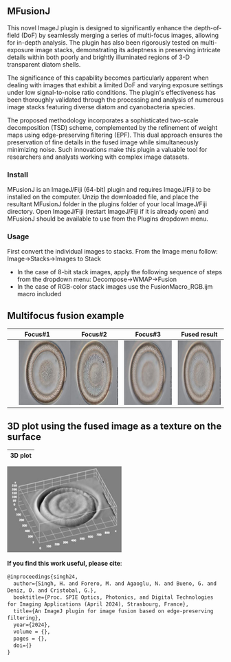 ## MFusionJ
This novel ImageJ plugin is designed to significantly enhance the depth-of-field (DoF) by seamlessly merging a series of multi-focus images, allowing for in-depth analysis. The plugin has also been rigorously tested on multi-exposure image stacks, demonstrating its adeptness in preserving intricate details within both poorly and brightly illuminated regions of 3-D transparent diatom shells.

The significance of this capability becomes particularly apparent when dealing with images that exhibit a limited DoF and varying exposure settings under low signal-to-noise ratio conditions. The plugin's effectiveness has been thoroughly validated through the processing and analysis of numerous image stacks featuring diverse diatom and cyanobacteria species.

The proposed methodology incorporates a sophisticated two-scale decomposition (TSD) scheme, complemented by the refinement of weight maps using edge-preserving filtering (EPF). This dual approach ensures the preservation of fine details in the fused image while simultaneously minimizing noise. Such innovations make this plugin a valuable tool for researchers and analysts working with complex image datasets. 

### Install
MFusionJ is an ImageJ/Fiji (64-bit) plugin and requires ImageJ/FIji to be installed on the computer.
Unzip the downloaded file, and place the resultant MFusionJ folder in the plugins folder of your local ImageJ/Fiji directory. Open ImageJ/Fiji (restart ImageJ/Fiji if it is already open) and MFusionJ should be available to use from the Plugins dropdown menu.

### Usage
First convert the individual images to stacks. From the Image menu follow: Image->Stacks->Images to Stack 
* In the case of 8-bit stack images, apply the following sequence of steps from the dropdown menu: Decompose->WMAP->Fusion
* In the case of RGB-color stack images use the FusionMacro_RGB.ijm macro included

## Multifocus fusion example

Focus#1 | Focus#2  | Focus#3 |Fused result
:------:|:------:|:------:|:------:
[<img src="./images/1.jpg" height="150" hspace="20">](./TheBOX)|[<img src="./images/2.jpg" height="150">](./CAD)|[<img src="./images/3.jpg" height="150">](./APPLICATIONS)|[<img src="./images/fus.jpg" height="150">](./WORKSHOP)

## 3D plot using the fused image as a texture on the surface
3D plot |
:------: |
[<img src="./images/plot.jpg" height="200">](./CAD)


**If you find this work useful, please cite**:

	@inproceedings{singh24,
	  author={Singh, H. and Forero, M. and Agaoglu, N. and Bueno, G. and Deniz, O. and Cristobal, G.},
	  booktitle={Proc. SPIE Optics, Photonics, and Digital Technologies for Imaging Applications (April 2024), Strasbourg, France},
	  title={An ImageJ plugin for image fusion based on edge-preserving filtering},
	  year={2024},
	  volume = {},
	  pages = {},
	  doi={}
	}









